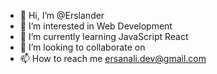 - 👋 Hi, I’m @Erslander
- 👀 I’m interested in Web Development
- 🌱 I’m currently learning JavaScript React 
- 💞️ I’m looking to collaborate on 
- 📫 How to reach me ersanali.dev@gmail.com

<!---
Erslander/Erslander is a ✨ special ✨ repository because its `README.md` (this file) appears on your GitHub profile.
You can click the Preview link to take a look at your changes.
--->
